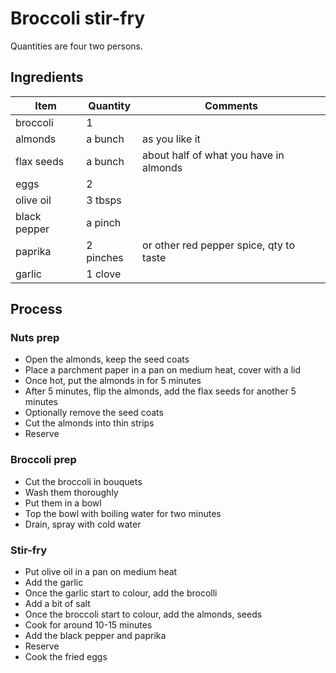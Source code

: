 # Broccoli stir-fry

Quantities are four two persons.

## Ingredients

| Item             | Quantity  | Comments                                   |
|------------------|-----------|--------------------------------------------|
| broccoli         | 1         |                                            |
| almonds          | a bunch   | as you like it                             |
| flax seeds       | a bunch   | about half of what you have in almonds     |
| eggs             | 2         |                                            |
| olive oil        | 3 tbsps   |                                            |
| black pepper     | a pinch   |                                            |
| paprika          | 2 pinches | or other red pepper spice, qty to taste    |
| garlic           | 1 clove   |                                            |

## Process

### Nuts prep

- Open the almonds, keep the seed coats
- Place a parchment paper in a pan on medium heat, cover with a lid
- Once hot, put the almonds in for 5 minutes
- After 5 minutes, flip the almonds, add the flax seeds for another 5 minutes
- Optionally remove the seed coats
- Cut the almonds into thin strips
- Reserve

### Broccoli prep

- Cut the broccoli in bouquets
- Wash them thoroughly
- Put them in a bowl
- Top the bowl with boiling water for two minutes
- Drain, spray with cold water

### Stir-fry

- Put olive oil in a pan on medium heat
- Add the garlic
- Once the garlic start to colour, add the brocolli
- Add a bit of salt
- Once the broccoli start to colour, add the almonds, seeds
- Cook for around 10-15 minutes
- Add the black pepper and paprika
- Reserve
- Cook the fried eggs
